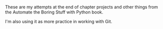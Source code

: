 These are my attempts at the end of chapter projects and other things from the 
Automate the Boring Stuff with Python book.

I'm also using it as more practice in working with Git.

